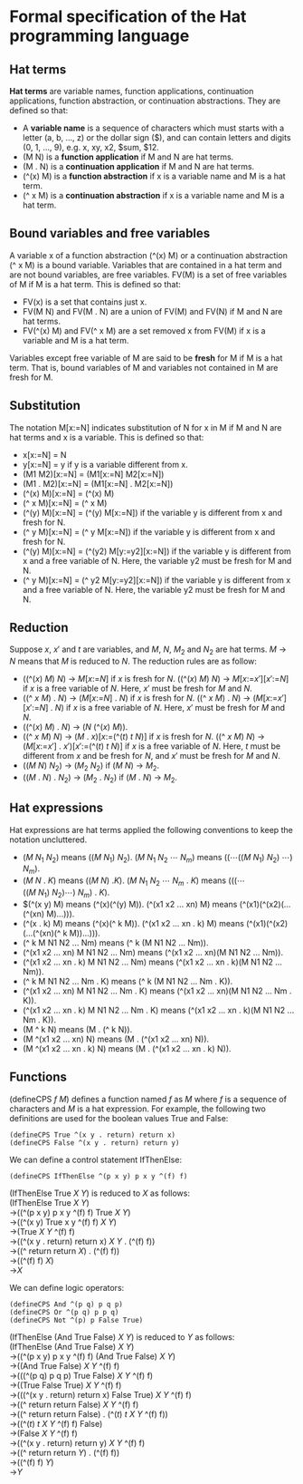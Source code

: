 # Formal specification of the Hat programming language

## Hat terms

**Hat terms** are variable names, function applications, continuation applications, function abstraction, or continuation abstractions.
They are defined so that:
- A **variable name** is a sequence of characters which must starts with a letter (a, b, ..., z) or the dollar sign ($), and can contain letters and digits (0, 1, ..., 9), e.g. x, xy, x2, $sum, $12.
- (M N) is a **function application** if M and N are hat terms.
- (M . N) is a **continuation application** if M and N are hat terms.
- (^(x) M) is a **function abstraction** if x is a variable name and M is a hat term.
- (^ x M) is a **continuation abstraction** if x is a variable name and M is a hat term.

## Bound variables and free variables

A variable x of a function abstraction (^(x) M) or a continuation abstraction (^ x M) is a bound variable.
Variables that are contained in a hat term and are not bound variables, are free variables.
FV(M) is a set of free variables of M if M is a hat term.
This is defined so that:
- FV(x) is a set that contains just x.
- FV(M N) and FV(M . N) are a union of FV(M) and FV(N) if M and N are hat terms.
- FV(^(x) M) and FV(^ x M) are a set removed x from FV(M) if x is a variable and M is a hat term.

Variables except free variable of M are said to be **fresh** for M if M is a hat term.
That is, bound variables of M and variables not contained in M are fresh for M.

## Substitution

The notation M[x:=N] indicates substitution of N for x in M if M and N are hat terms and x is a variable.
This is defined so that:
- x[x:=N] = N
- y[x:=N] = y if y is a variable different from x.
- (M1 M2)[x:=N] = (M1[x:=N] M2[x:=N])
- (M1 . M2)[x:=N] = (M1[x:=N] . M2[x:=N])
- (^(x) M)[x:=N] = (^(x) M)
- (^ x M)[x:=N] = (^ x M)
- (^(y) M)[x:=N] = (^(y) M[x:=N]) if the variable y is different from x and fresh for N.
- (^ y M)[x:=N] = (^ y M[x:=N]) if the variable y is different from x and fresh for N.
- (^(y) M)[x:=N] = (^(y2) M[y:=y2][x:=N]) if the variable y is different from x and a free variable of N.
Here, the variable y2 must be fresh for M and N.
- (^ y M)[x:=N] = (^ y2 M[y:=y2][x:=N]) if the variable y is different from x and a free variable of N.
Here, the variable y2 must be fresh for M and N.

## Reduction

Suppose $x$, $x'$ and $t$ are variables, and $M$, $N$, $M_2$ and $N_2$ are hat terms.
$M$ &rarr; $N$ means that $M$ is reduced to $N$.
The reduction rules are as follow:
- ((^($x$) $M$) $N$) &rarr; $M$[$x$:=$N$] if $x$ is fresh for $N$.
((^($x$) $M$) $N$) &rarr; $M$[$x$:=$x'$][$x'$:=$N$] if $x$ is a free variable of $N$.
Here, $x'$ must be fresh for $M$ and $N$.
- ((^ $x$ $M$) . $N$) &rarr; ($M$[$x$:=$N$] . $N$) if $x$ is fresh for $N$.
((^ $x$ $M$) . $N$) &rarr; ($M$[$x$:=$x'$][$x'$:=$N$] . $N$) if $x$ is a free variable of $N$.
Here, $x'$ must be fresh for $M$ and $N$.
- ((^($x$) $M$) . $N$) &rarr; ($N$ (^($x$) $M$)).
- ((^ $x$ $M$) $N$) &rarr; ($M$ . $x$)[$x$:=(^($t$) $t$ $N$)] if $x$ is fresh for $N$.
((^ $x$ $M$) $N$) &rarr; ($M$[$x$:=$x'$] . $x'$)[$x'$:=(^($t$) $t$ $N$)] if $x$ is a free variable of $N$.
Here, $t$ must be different from $x$ and be fresh for $N$, and $x'$ must be fresh for $M$ and $N$.
- (($M$ $N$) $N_2$) &rarr; ($M_2$ $N_2$) if ($M$ $N$) &rarr; $M_2$.
- (($M$ . $N$) . $N_2$) &rarr; ($M_2$ . $N_2$) if ($M$ . $N$) &rarr; $M_2$.

## Hat expressions

Hat expressions are hat terms applied the following conventions to keep the notation uncluttered.
- ($M\ N_1\ N_2$) means (($M\ N_1$) $N_2$).
($M\ N_1\ N_2\ \cdots\ N_m$) means (($\cdots$(($M\ N_1$) $N_2$) $\cdots$) $N_m$).
- $(M\ N\ .\ K)$ means $((M\ N)\ . K)$.
$(M\ N_1\ N_2\ \cdots\ N_m\ .\ K)$ means $(((\cdots((M\ N_1)\ N_2)\cdots)\ N_m)\ .\ K)$.
- $(^(x y) M) means (^(x)(^(y) M)).
(^(x1 x2 ... xn) M) means (^(x1)(^(x2)(...(^(xn) M)...))).
- (^(x . k) M) means (^(x)(^ k M)).
(^(x1 x2 ... xn . k) M) means (^(x1)(^(x2)(...(^(xn)(^ k M))...))).
- (^ k M N1 N2 ... Nm) means (^ k (M N1 N2 ... Nm)).
- (^(x1 x2 ... xn) M N1 N2 ... Nm) means (^(x1 x2 ... xn)(M N1 N2 ... Nm)).
- (^(x1 x2 ... xn . k) M N1 N2 ... Nm) means (^(x1 x2 ... xn . k)(M N1 N2 ... Nm)).
- (^ k M N1 N2 ... Nm . K) means (^ k (M N1 N2 ... Nm . K)).
- (^(x1 x2 ... xn) M N1 N2 ... Nm . K) means (^(x1 x2 ... xn)(M N1 N2 ... Nm . K)).
- (^(x1 x2 ... xn . k) M N1 N2 ... Nm . K) means (^(x1 x2 ... xn . k)(M N1 N2 ... Nm . K)).
- (M ^ k N) means (M . (^ k N)).
- (M ^(x1 x2 ... xn) N) means (M . (^(x1 x2 ... xn) N)).
- (M ^(x1 x2 ... xn . k) N) means (M . (^(x1 x2 ... xn . k) N)).

## Functions

(defineCPS *f* *M*) defines a function named *f* as *M* where *f* is a sequence of characters and *M* is a hat expression.
For example, the following two definitions are used for the boolean values True and False:
```
(defineCPS True ^(x y . return) return x)
(defineCPS False ^(x y . return) return y)
```
We can define a control statement IfThenElse:
```
(defineCPS IfThenElse ^(p x y) p x y ^(f) f)
```

(IfThenElse True *X* *Y*) is reduced to *X* as follows:  
(IfThenElse True *X* *Y*)  
&rarr;((^(p x y) p x y ^(f) f) True *X* *Y*)  
&rarr;((^(x y) True x y ^(f) f) *X* *Y*)  
&rarr;(True *X* *Y* ^(f) f)  
&rarr;((^(x y . return) return x) *X* *Y* . (^(f) f))  
&rarr;((^ return return *X*) . (^(f) f))  
&rarr;((^(f) f) *X*)  
&rarr;*X*  

We can define logic operators:
```
(defineCPS And ^(p q) p q p)
(defineCPS Or ^(p q) p p q)
(defineCPS Not ^(p) p False True)
```

(IfThenElse (And True False) *X* *Y*) is reduced to *Y* as follows:  
(IfThenElse (And True False) *X* *Y*)  
&rarr;((^(p x y) p x y ^(f) f) (And True False) *X* *Y*)  
&rarr;((And True False) *X* *Y* ^(f) f)  
&rarr;(((^(p q) p q p) True False) *X* *Y* ^(f) f)  
&rarr;((True False True) *X* *Y* ^(f) f)  
&rarr;(((^(x y . return) return x) False True) *X* *Y* ^(f) f)  
&rarr;((^ return return False) *X* *Y* ^(f) f)  
&rarr;((^ return return False) . (^(*t*) *t* *X* *Y* ^(f) f))  
&rarr;((^(*t*) *t* *X* *Y* ^(f) f) False)  
&rarr;(False *X* *Y* ^(f) f)  
&rarr;((^(x y . return) return y) *X* *Y* ^(f) f)  
&rarr;((^ return return *Y*) . (^(f) f))  
&rarr;((^(f) f) *Y*)  
&rarr;*Y*  

<!--
&larr;
&rarr;
$\downarrow$
$\leftarrow$
-->
